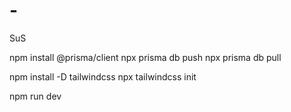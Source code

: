 # -
SuS

npm install @prisma/client
npx prisma db push
npx prisma db pull

npm install -D tailwindcss
npx tailwindcss init

npm run dev